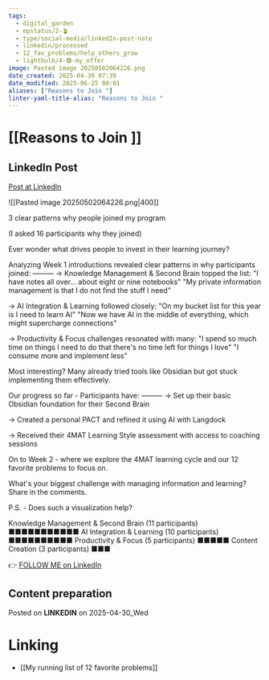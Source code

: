 ```yaml
---
tags:
  - digital_garden
  - epstatus/2-🪴
  - type/social-media/linkedIn-post-note
  - linkedin/processed
  - 12_fav_problems/help_others_grow
  - lightbulb/4-🟢-my_offer
image: Pasted image 20250502064226.png
date_created: 2025-04-30 07:39
date_modified: 2025-06-25 00:01
aliases: ["Reasons to Join "]
linter-yaml-title-alias: "Reasons to Join "
---
```

# [[Reasons to Join ]]

## LinkedIn Post

[Post at LinkedIn](https://www.linkedin.com/posts/sebastiankamilli_3-clear-patterns-why-people-joined-my-program-activity-7323224948007653377-6-Lo?utm_source=share&utm_medium=member_desktop&rcm=ACoAAA1M1pkBgWCYPhT45EpfLiHzViQqRWNCIv4)

![[Pasted image 20250502064226.png|400]]

3 clear patterns why people joined my program

(I asked 16 participants why they joined)

Ever wonder what drives people to invest in their learning journey? 

Analyzing Week 1 introductions revealed clear patterns in why participants joined:
———
→ Knowledge Management & Second Brain topped the list:
"I have notes all over... about eight or nine notebooks"
"My private information management is that I do not find the stuff I need"

→ AI Integration & Learning followed closely:
"On my bucket list for this year is I need to learn AI"
"Now we have AI in the middle of everything, which might supercharge connections"

→ Productivity & Focus challenges resonated with many:
"I spend so much time on things I need to do that there's no time left for things I love"
"I consume more and implement less"

Most interesting? Many already tried tools like Obsidian but got stuck implementing them effectively.

Our progress so far - Participants have:
———
→ Set up their basic Obsidian foundation for their Second Brain

→ Created a personal PACT and refined it using AI with Langdock

→ Received their 4MAT Learning Style assessment with access to coaching sessions

On to Week 2 - where we explore the 4MAT learning cycle and our 12 favorite problems to focus on.

What's your biggest challenge with managing information and learning? Share in the comments.

P.S. - Does such a visualization help?

Knowledge Management & Second Brain (11 participants) 
■■■■■■■■■■■ 
AI Integration & Learning (10 participants) 
■■■■■■■■■■ 
Productivity & Focus (5 participants) 
■■■■■ 
Content Creation (3 participants) 
■■■

👉 [FOLLOW ME on LinkedIn](https://www.linkedin.com/comm/mynetwork/discovery-see-all?usecase=PEOPLE_FOLLOWS&followMember=sebastiankamilli)

## Content preparation

Posted on **LINKEDIN** on 2025-04-30_Wed

# Linking

+ [[My running list of 12 favorite problems]]